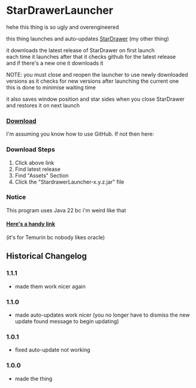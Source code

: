 # StarDrawerLauncher

hehe this thing is so ugly and overengineered

this thing launches and auto-updates [StarDrawer](https://github.com/Canary-Prism/StarDrawer) (my other thing)

it downloads the latest release of StarDrawer on first launch  
each time it launches after that it checks github for the latest release  
and if there's a new one it downloads it 

NOTE: you must close and reopen the launcher to use newly downloaded versions as it checks for new versions after launching the current one  
this is done to minimise waiting time

it also saves window position and star sides when you close StarDrawer and restores it on next launch

### [Download](https://github.com/Canary-Prism/StarDrawerLauncher/releases/)

I'm assuming you know how to use GitHub. If not then here:

### Download Steps

1. Click above link
2. Find latest release
3. Find "Assets" Section
4. Click the "StardrawerLauncher-x.y.z.jar" file

### Notice

This program uses Java 22 bc i'm weird like that

#### [Here's a handy link](https://adoptium.net/temurin/releases/?version=22)

(it's for Temurin bc nobody likes oracle)

## Historical Changelog

### 1.1.1
- made them work nicer again

### 1.1.0
- made auto-updates work nicer (you no longer have to dismiss the new update found message to begin updating)

### 1.0.1
- fixed auto-update not working

### 1.0.0
- made the thing